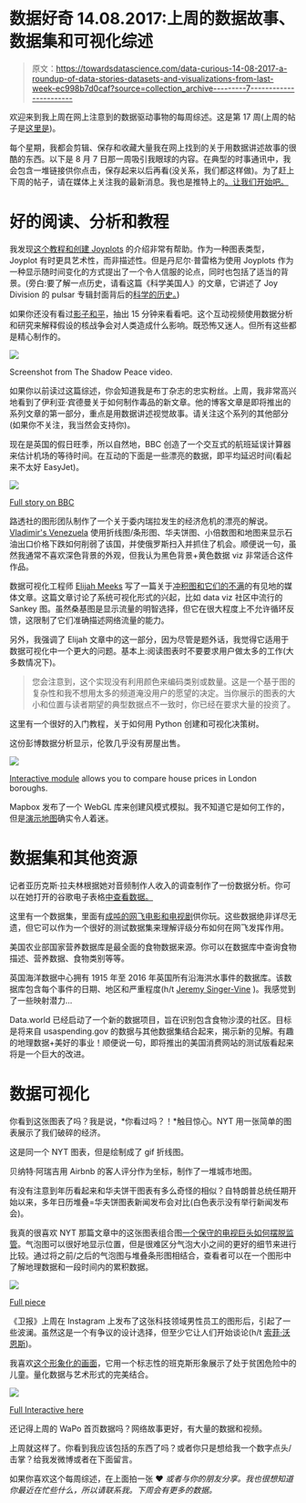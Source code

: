 # 数据好奇 14.08.2017:上周的数据故事、数据集和可视化综述

> 原文：<https://towardsdatascience.com/data-curious-14-08-2017-a-roundup-of-data-stories-datasets-and-visualizations-from-last-week-ec998b7d0caf?source=collection_archive---------7----------------------->

欢迎来到我上周在网上注意到的数据驱动事物的每周综述。这是第 17 周(上周的帖子是[这里是](https://medium.com/towards-data-science/data-curious-07-08-2017-a-roundup-of-data-stories-datasets-and-visualizations-from-last-week-a43b875e1bc3))。

每个星期，我都会剪辑、保存和收藏大量我在网上找到的关于用数据讲述故事的很酷的东西。以下是 8 月 7 日那一周吸引我眼球的内容。在典型的时事通讯中，我会包含一堆链接供你点击，保存起来以后再看(没关系，我们都这样做)。为了赶上下周的帖子，请在媒体上关注我的最新消息。我也是推特上的[。让我们开始吧。](https://twitter.com/bnj_cooley)

# 好的阅读、分析和教程

我发现[这个教程和创建 Joyplots](http://danielprager.com/thoughts/2017/8/7/fun-with-joyplots-and-netflix-data) 的介绍非常有帮助。作为一种图表类型，Joyplot 有时更具艺术性，而非描述性。但是丹尼尔·普雷格为使用 Joyplots 作为一种显示随时间变化的方式提出了一个令人信服的论点，同时也包括了适当的背景。(旁白:要了解一点历史，请看这篇《科学美国人》的文章，它讲述了 Joy Division 的 pulsar 专辑封面背后的[科学的历史。](https://blogs.scientificamerican.com/sa-visual/pop-culture-pulsar-the-science-behind-joy-division-s-unknown-pleasures-album-cover/))

如果你还没有看过[影子和平](http://www.fallen.io/shadow-peace/1/)，抽出 15 分钟来看看吧。这个互动视频使用数据分析和研究来解释假设的核战争会对人类造成什么影响。既恐怖又迷人。但所有这些都是精心制作的。

![](img/a88129d200752e613cb0b2eadc838174.png)

Screenshot from The Shadow Peace video.

如果你以前读过这篇综述，你会知道我是布丁杂志的忠实粉丝。上周，我非常高兴地看到了伊利亚·宾德曼关于如何制作毒品的新文章。他的博客文章是即将推出的系列文章的第一部分，重点是用数据讲述视觉故事。请关注这个系列的其他部分(如果你不关注，我当然会支持你)。

现在是英国的假日旺季，所以自然地，BBC 创造了一个交互式的航班延误计算器来估计机场的等待时间。在互动的下面是一些漂亮的数据，即平均延迟时间(看起来不太好 EasyJet)。

![](img/ed640c4a5c93acb224a5e1678392e217.png)

[Full story on BBC](http://www.bbc.co.uk/news/business-40831970)

路透社的图形团队制作了一个关于委内瑞拉发生的经济危机的漂亮的解说。 [Vladimir's Venezuela](http://fingfx.thomsonreuters.com/gfx/rngs/VENEZUELA-RUSSIA-OIL/010050DS0W3/index.html) 使用折线图/条形图、华夫饼图、小倍数图和地图来显示石油出口价格下跌如何削弱了该国，并使俄罗斯扫入并抓住了机会。顺便说一句，虽然我通常不喜欢深色背景的外观，但我认为黑色背景+黄色数据 viz 非常适合这件作品。

数据可视化工程师 [Elijah Meeks](https://medium.com/@Elijah_Meeks) 写了一篇关于[冲积图和它们的不满](https://medium.com/@Elijah_Meeks/alluvial-charts-and-their-discontents-10a77d55216b)的有见地的媒体文章。这篇文章讨论了系统可视化形式的兴起，比如 data viz 社区中流行的 Sankey 图。虽然桑基图是显示流量的明智选择，但它在很大程度上不允许循环反馈，这限制了它们准确描述网络流量的能力。

另外，我强调了 Elijah 文章中的这一部分，因为尽管是题外话，我觉得它适用于数据可视化中一个更大的问题。基本上:阅读图表时不要要求用户做太多的工作(大多数情况下)。

> 您会注意到，这个实现没有利用颜色来编码类别或数量。这是一个基于图的复杂性和我不想用太多的频道淹没用户的愿望的决定。当你展示的图表的大小和位置与读者期望的典型数据点不一致时，你已经在要求大量的投资了。

这里有一个很好的入门教程，关于如何用 Python 创建和可视化决策树。

这份彭博数据分析显示，伦敦几乎没有房屋出售。

![](img/b689eb16d162cb650a7942b803f7609b.png)

[Interactive module](https://www.bloomberg.com/graphics/property-prices/london/) allows you to compare house prices in London boroughs.

Mapbox 发布了一个 WebGL 库来创建风模式模拟。我不知道它是如何工作的，但是[演示地图](https://mapbox.github.io/webgl-wind/demo/)确实令人着迷。

# 数据集和其他资源

记者亚历克斯·拉夫林根据她对音频制作人收入的调查制作了一份数据分析。你可以在她打开的谷歌电子表格[中查看数据。](https://docs.google.com/spreadsheets/d/1VtCL6SCplLf2HezOes08_snsB14Zu0TwrcaEEfuw_F0/edit#gid=465023014)

这里有一个数据集，里面有[成吨的网飞电影和电视剧](https://data.world/chasewillden/netflix-shows)供你玩。这些数据绝非详尽无遗，但它可以作为一个很好的测试数据集来理解评级分布如何在网飞发挥作用。

美国农业部国家营养数据库是最全面的食物数据来源。你可以在数据库中查询食物描述、营养数据、食物类别等等。

英国海洋数据中心拥有 1915 年至 2016 年英国所有沿海洪水事件的数据库。该数据库包含每个事件的日期、地区和严重程度(h/t [Jeremy Singer-Vine](https://tinyletter.com/data-is-plural) )。我感觉到了一些映射潜力…

Data.world 已经启动了一个新的数据项目，旨在识别包含食物沙漠的社区。目标是将来自 usaspending.gov 的数据与其他数据集结合起来，揭示新的见解。有趣的地理数据+美好的事业！顺便说一句，即将推出的美国消费网站的测试版看起来将是一个巨大的改进。

# 数据可视化

你看到这张图表了吗？我是说，*你看过吗？！*触目惊心。NYT 用一张简单的图表展示了我们破碎的经济。

这是同一个 NYT 图表，但是绘制成了 gif 折线图。

贝纳特·阿瑞吉用 Airbnb 的客人评分作为坐标，制作了一堆城市地图。

有没有注意到年历看起来和华夫饼干图表有多么奇怪的相似？自特朗普总统任期开始以来，多年日历堆叠=华夫饼图表新闻发布会对比(白色表示没有举行新闻发布会)。

我真的很喜欢 NYT 那篇文章中的这张图表组合图[一个保守的电视巨头如何摆脱监管](https://www.nytimes.com/2017/08/14/us/politics/how-a-conservative-tv-giant-is-ridding-itself-of-regulation.html)。气泡图可以很好地显示位置，但是很难区分气泡大小之间的更好的细节来进行比较。通过将之前/之后的气泡图与堆叠条形图相结合，查看者可以在一个图形中了解地理数据和一段时间内的累积数据。

![](img/8642b382be019784269f089e07cbf4f6.png)

[Full piece](https://www.nytimes.com/2017/08/14/us/politics/how-a-conservative-tv-giant-is-ridding-itself-of-regulation.html)

《卫报》上周在 Instagram 上发布了这张科技领域男性员工的图形后，引起了一些波澜。虽然这是一个有争议的设计选择，但至少它让人们开始谈论(h/t [索菲·沃恩斯](https://tinyletter.com/FairWarning))。

我喜欢[这个形象化的画面](https://public.tableau.com/en-us/s/gallery/child-poverty-europe)，它用一个标志性的班克斯形象展示了处于贫困危险中的儿童。量化数据与艺术形式的完美结合。

![](img/acea529ae91f3ca01ed249ee2209483e.png)

[Full Interactive here](https://public.tableau.com/en-us/s/gallery/child-poverty-europe)

还记得上周的 WaPo 首页数据吗？网络故事更好，有大量的数据和视频。

上周就这样了。你看到我应该包括的东西了吗？或者你只是想给我一个数字点头/击掌？给我发微博或者在下面留言。

如果你喜欢这个每周综述，在上面拍一张 ❤️️ *或者与你的朋友分享。我也很想知道你最近在忙些什么，所以请联系我。下周会有更多的数据。*